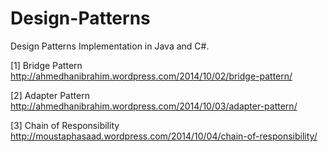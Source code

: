 Design-Patterns
===============

Design Patterns Implementation in Java and C#.

[1] Bridge Pattern
http://ahmedhanibrahim.wordpress.com/2014/10/02/bridge-pattern/

[2] Adapter Pattern
http://ahmedhanibrahim.wordpress.com/2014/10/03/adapter-pattern/

[3] Chain of Responsibility
http://moustaphasaad.wordpress.com/2014/10/04/chain-of-responsibility/

